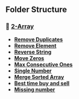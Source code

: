 ##  Folder Structure

### 🔹 [2-Array](./2-array/)
- **[Remove Duplicates](./remove-duplicates/)**
- **[Remove Element](./remove-element/)**
- **[Reverse String](./reverse-string/)**
- **[Move Zeros](./move-zeros/)**
- **[Max Consecutive Ones](./max-consecutive-ones/)**
- **[Single Number](./single-number/)**
- **[Merge Sorted Array](./merge-sorted-array/)**
- **[Best time buy and sell](./best-time-buy-sell-stock/)**
- **[Missing number](./missing-number/)**